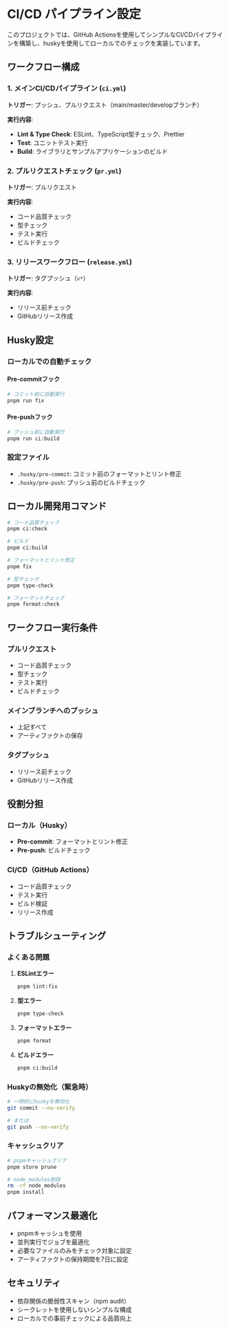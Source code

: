 # CI/CD パイプライン設定

このプロジェクトでは、GitHub Actionsを使用してシンプルなCI/CDパイプラインを構築し、huskyを使用してローカルでのチェックを実装しています。

## ワークフロー構成

### 1. メインCI/CDパイプライン (`ci.yml`)

**トリガー**: プッシュ、プルリクエスト（main/master/developブランチ）

**実行内容**:
- **Lint & Type Check**: ESLint、TypeScript型チェック、Prettier
- **Test**: ユニットテスト実行
- **Build**: ライブラリとサンプルアプリケーションのビルド

### 2. プルリクエストチェック (`pr.yml`)

**トリガー**: プルリクエスト

**実行内容**:
- コード品質チェック
- 型チェック
- テスト実行
- ビルドチェック

### 3. リリースワークフロー (`release.yml`)

**トリガー**: タグプッシュ（`v*`）

**実行内容**:
- リリース前チェック
- GitHubリリース作成

## Husky設定

### ローカルでの自動チェック

#### Pre-commitフック
```bash
# コミット前に自動実行
pnpm run fix
```

#### Pre-pushフック
```bash
# プッシュ前に自動実行
pnpm run ci:build
```

### 設定ファイル

- `.husky/pre-commit`: コミット前のフォーマットとリント修正
- `.husky/pre-push`: プッシュ前のビルドチェック

## ローカル開発用コマンド

```bash
# コード品質チェック
pnpm ci:check

# ビルド
pnpm ci:build

# フォーマットとリント修正
pnpm fix

# 型チェック
pnpm type-check

# フォーマットチェック
pnpm format:check
```

## ワークフロー実行条件

### プルリクエスト
- コード品質チェック
- 型チェック
- テスト実行
- ビルドチェック

### メインブランチへのプッシュ
- 上記すべて
- アーティファクトの保存

### タグプッシュ
- リリース前チェック
- GitHubリリース作成

## 役割分担

### ローカル（Husky）
- **Pre-commit**: フォーマットとリント修正
- **Pre-push**: ビルドチェック

### CI/CD（GitHub Actions）
- コード品質チェック
- テスト実行
- ビルド検証
- リリース作成

## トラブルシューティング

### よくある問題

1. **ESLintエラー**
   ```bash
   pnpm lint:fix
   ```

2. **型エラー**
   ```bash
   pnpm type-check
   ```

3. **フォーマットエラー**
   ```bash
   pnpm format
   ```

4. **ビルドエラー**
   ```bash
   pnpm ci:build
   ```

### Huskyの無効化（緊急時）

```bash
# 一時的にhuskyを無効化
git commit --no-verify

# または
git push --no-verify
```

### キャッシュクリア

```bash
# pnpmキャッシュクリア
pnpm store prune

# node_modules削除
rm -rf node_modules
pnpm install
```

## パフォーマンス最適化

- pnpmキャッシュを使用
- 並列実行でジョブを最適化
- 必要なファイルのみをチェック対象に設定
- アーティファクトの保持期間を7日に設定

## セキュリティ

- 依存関係の脆弱性スキャン（npm audit）
- シークレットを使用しないシンプルな構成
- ローカルでの事前チェックによる品質向上 